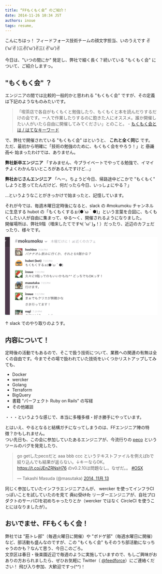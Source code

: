 ```yaml
---
title: “FFもくもく会” のご紹介！
date: 2014-11-26 10:34 JST
authors: inoue
tags: resume, 
---
```

こんにちはっ！ フィードフォース技術チームの顔文字担当、いのうえです ✌('ω'✌ )三✌('ω')✌三( ✌'ω')✌

今日は、"いつの間にか" 発足し、弊社で細く長く？続いている "もくもく会" について、ご紹介しますっ。

<!--more-->

## "もくもく会" ？

エンジニアの間では比較的一般的かと思われる "もくもく会" ですが、その定義は下記のようなものみたいです。

> 「喫茶店で各自がもくもくと勉強したり、もくもくと本を読んだりするだけの会です。一人で作業したりするのに飽きた人にオススメ。誰か開催したい人がいたら自由に開催してみてください」とのこと。 - [もくもく会とは / はてなキーワード](http://d.hatena.ne.jp/keyword/%A4%E2%A4%AF%A4%E2%A4%AF%B2%F1)

で、弊社で開催されている "もくもく会" はというと、 **これと全く同じ** です。  
ただ、最初から明確に「技術の勉強のために、もくもく会をやろう！」と ~~意識高く~~ 始まったわけでは、ありません。

**弊社新卒エンジニア** 「すみません、今プライベートでやってる勉強で、イマイチよくわかんないところがあるんですけど...」  

**弊社おじさんエンジニア** 「へー。ちょうど今日、帰路途中どこかで "もくもく" しようと思ってたんだけど、何だったら今日、いっしょにやる？」

...というようなことがきっかけで始まったと、記憶しています。

それが今では、毎週木曜日定時後になると、slack の #mokumoku チャンネルに生息する hubot の「もくもくするぉ(●´ω｀●)」という言葉を合図に、もくもくしたい人が自由に集まって、ゆる〜く、開催されるようになりました。  
開催場所は、弊社9階（増床したてです٩( 'ω' )و！）だったり、近辺のカフェだったり、様々です。

[![mokumoku](/images/2014/11/mokumoku.png)](/images/2014/11/mokumoku.png)

↑ slack でのやり取りのようす。

## 内容について！

定時後の活動でもあるので、そこで扱う技術について、業務への関連の有無は全くの自由です。今までその場で扱われていた技術をいくつかリストアップしてみても、

- Docker
- wercker
- Golang
- Terraform
- BigQuery
- 書籍 "パーフェクト Ruby on Rails" の写経
- その他雑談

・・・というような感じで、本当に多種多様・好き勝手にやっています。

とはいえ、やるとなると結構ガチになってしまうのは、FFエンジニア陣の特徴？かもしれません。  
つい先日も、この会に参加していたあるエンジニアが、今流行りの [peco](https://github.com/peco/peco) というツールのバグを発見したり、

<blockquote class="twitter-tweet" lang="ja"><p>go getしたpecoだと&#10;aaa&#10;bbb&#10;ccc&#10;というテキストファイルを例えばbで絞り込んでも結果が返らない。↓キーならOK。&#10;<a href="https://t.co/JEnZRNsH76">https://t.co/JEnZRNsH76</a> のv0.2.10は問題なし。なぜだ。。 <a href="https://twitter.com/hashtag/OSX?src=hash">#OSX</a></p>&mdash; Takashi Masuda (@masutaka) <a href="https://twitter.com/masutaka/status/532864814809616384">2014, 11月 13</a></blockquote>
<script async src="//platform.twitter.com/widgets.js" charset="utf-8"></script>

同じく参加していたインフラエンジニアさんが、 wercker を使ってインフラCIっぽいことを試していたのを見て ~~真に受けた~~ リーダーエンジニアが、自社プロダクトのサーバCIを初めちゃったりとか（wercker ではなく CircleCI を使うことにはなりましたが）。

## おいでませ、FFもくもく会！

弊社では "筋トレ部"（毎週火曜日に開催）や "ボドゲ部"（毎週水曜日に開催） など、部活動も盛んなのですが、この "もくもく会" もそのうち部活動になっちゃうのかも？なんて思う、今日このごろ。  
文京区は春日・後楽園近辺で毎週のように実施していますので、もしご興味がおありの方おられましたら、ぜひお気軽に Twitter（ [@feedforce](https://twitter.com/feedforce)）にご連絡ください！ 飛び入り参加、大歓迎ですっ(^^)！

